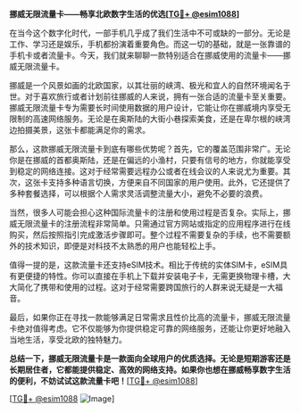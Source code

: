 **挪威无限流量卡——畅享北欧数字生活的优选[[TG💪+ @esim1088](https://t.me/s/esim1088)]**

在当今这个数字化时代，一部手机几乎成了我们生活中不可或缺的一部分。无论是工作、学习还是娱乐，手机都扮演着重要角色。而这一切的基础，就是一张靠谱的手机卡或者流量卡。今天，我们就来聊聊一款特别适合在挪威使用的流量卡——挪威无限流量卡。

挪威是一个风景如画的北欧国家，以其壮丽的峡湾、极光和宜人的自然环境闻名于世。对于喜欢旅行或者计划前往挪威的人来说，拥有一张合适的流量卡至关重要。挪威无限流量卡专为需要长时间使用数据的用户设计，它能让你在挪威境内享受无限制的高速网络服务。无论是在奥斯陆的大街小巷探索美食，还是在卑尔根的峡湾边拍摄美景，这张卡都能满足你的需求。

那么，这款挪威无限流量卡到底有哪些优势呢？首先，它的覆盖范围非常广。无论你是在挪威的首都奥斯陆，还是在偏远的小渔村，只要有信号的地方，你就能享受到稳定的网络连接。这对于经常需要远程办公或者在线会议的人来说尤为重要。其次，这张卡支持多种语言切换，方便来自不同国家的用户使用。此外，它还提供了多种套餐选择，可以根据个人需求灵活调整流量大小，避免不必要的浪费。

当然，很多人可能会担心这种国际流量卡的注册和使用过程是否复杂。实际上，挪威无限流量卡的注册流程非常简单。只需通过官方网站或指定的应用程序进行在线购买，然后按照指引完成激活步骤即可。整个过程不需要复杂的手续，也不需要额外的技术知识，即便是对科技不太熟悉的用户也能轻松上手。

值得一提的是，这款流量卡还支持eSIM技术。相比于传统的实体SIM卡，eSIM具有更便捷的特性。你可以直接在手机上下载并安装电子卡，无需更换物理卡槽，大大简化了携带和使用的过程。这对于经常需要跨国旅行的人群来说无疑是一大福音。

最后，如果你正在寻找一款能够满足日常需求且性价比高的流量卡，挪威无限流量卡绝对值得考虑。它不仅能够为你提供稳定可靠的网络服务，还能让你更好地融入当地生活，享受北欧的独特魅力。

**总结一下，挪威无限流量卡是一款面向全球用户的优质选择。无论是短期游客还是长期居住者，它都能提供稳定、高效的网络支持。如果你也想在挪威畅享数字生活的便利，不妨试试这款流量卡吧！**[[TG💪+ @esim1088](https://t.me/s/esim1088)]

[[TG💪+ @esim1088](https://t.me/s/esim1088) ![Image](https://i.postimg.cc/4NQfJmqS/Snipaste-2025-05-13-00-14-12.png)]